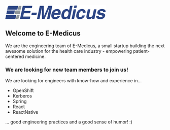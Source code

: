 <img src="e-medicus-logo.png">

## Welcome to E-Medicus

We are the engineering team of E-Medicus, a small startup building the next awesome solution for the health care industry - empowering patient-centered medicine.

### We are looking for new team members to join us!

We are looking for engineers with know-how and experience in...

<ul>
<li>OpenShift</li>
<li>Kerberos</li>
<li>Spring</li>
<li>React</li>
<li>ReactNative</li>
</ul>

... good engineering practices and a good sense of humor! :)
